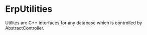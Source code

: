 # ErpUtilities
Utilites are C++ interfaces for any database which is controlled
by AbstractController.
